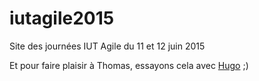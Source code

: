 # iutagile2015
Site des journées IUT Agile du 11 et 12 juin 2015

Et pour faire plaisir à Thomas, essayons cela avec [Hugo](http://gohugo.io/overview/quickstart) ;)
